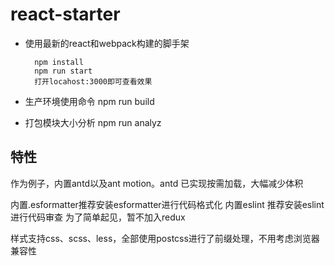 # react-starter


* 使用最新的react和webpack构建的脚手架


        npm install
        npm run start
        打开locahost:3000即可查看效果

* 生产环境使用命令
        npm run build

* 打包模块大小分析
        npm run analyz

## 特性

作为例子，内置antd以及ant motion。antd 已实现按需加载，大幅减少体积


内置.esformatter推荐安装esformatter进行代码格式化
内置eslint 推荐安装eslint进行代码审查
为了简单起见，暂不加入redux

样式支持css、scss、less，全部使用postcss进行了前缀处理，不用考虑浏览器兼容性
